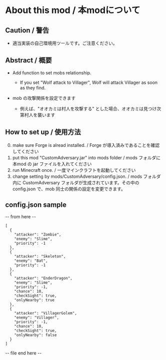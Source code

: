 # About this mod / 本modについて

## Caution / 警告
- 適当実装の自己環境用ツールです。ご注意ください。

## Abstract / 概要
- Add function to set mobs relationship.
  - If you set "Wolf attack to Villager", Wolf will attack Villager as soon as they find.

- mob の攻撃関係を設定できます
  - 例えば、"オオカミは村人を攻撃する" とした場合、オオカミは見つけ次第村人を襲います

## How to set up / 使用方法

0. make sure Forge is alread installed. / Forge が導入済みであることを確認してください
1. put this mod "CustomAdversary.jar" into mods folder / mods フォルダに本mod の jar ファイルを入れてください
2. run Minecraft once. / 一度マインクラフトを起動してください
3. change setting by mods/CustomAdversary/config.json. / mods フォルダ内に CustomAdversary フォルダが生成されています。その中の config.json で、mob 同士の関係の設定を変更できます。

## config.json sample

-- from here --
```
[
  {
    "attacker": "Zombie",
    "enemy": "Slime",
    "priority": -1
  },
  {
    "attacker": "Skeleton",
    "enemy": "Bat",
    "priority": -1
  },
  {
    "attacker": "EnderDragon",
    "enemy": "Slime",
    "priority": -1,
    "chance": 10,
    "checkSight": true,
    "onlyNearby": true
  },
  {
    "attacker": "VillagerGolem",
    "enemy": "Villager",
    "priority": -1,
    "chance": 10,
    "checkSight": true,
    "onlyNearby": false
  }
]
```
-- file end here --